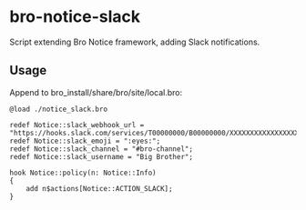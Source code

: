 # bro-notice-slack
Script extending Bro Notice framework, adding Slack notifications.

## Usage
Append to bro_install/share/bro/site/local.bro:
```
@load ./notice_slack.bro

redef Notice::slack_webhook_url = "https://hooks.slack.com/services/T00000000/B00000000/XXXXXXXXXXXXXXXXXXXXXXXX";
redef Notice::slack_emoji = ":eyes:";
redef Notice::slack_channel = "#bro-channel";
redef Notice::slack_username = "Big Brother";

hook Notice::policy(n: Notice::Info)
{
    add n$actions[Notice::ACTION_SLACK];
}
```
